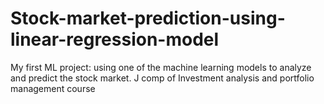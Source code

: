 # Stock-market-prediction-using-linear-regression-model
My first ML project: using one of the machine learning models to analyze and predict the stock market. J comp of Investment analysis and portfolio management course  
